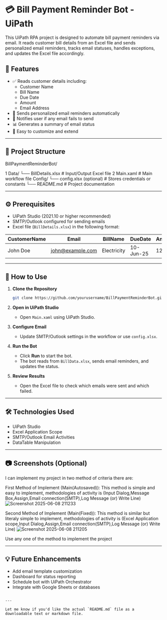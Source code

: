 # 💳 Bill Payment Reminder Bot - UiPath

This UiPath RPA project is designed to automate bill payment reminders via email. It reads customer bill details from an Excel file and sends personalized email reminders, tracks email statuses, handles exceptions, and updates the Excel file accordingly.

## 📌 Features

- ✅ Reads customer details including:
  - Customer Name
  - Bill Name
  - Due Date
  - Amount
  - Email Address
- 📧 Sends personalized email reminders automatically
- 🔔 Notifies user if any email fails to send
- 📊 Generates a summary of email status
- 📂 Easy to customize and extend

---

## 📁 Project Structure



BillPaymentReminderBot/

  1 Data/
     └── BillDetails.xlsx          # Input/Output Excel file
  2 Main.xaml                     # Main workflow file
       Config/
          └── config.xlsx (optional)    # Stores credentials or constants
          └── README.md                     # Project documentation


---

## ⚙️ Prerequisites

- UiPath Studio (2021.10 or higher recommended)
- SMTP/Outlook configured for sending emails
- Excel file (`BillDetails.xlsx`) in the following format:

| CustomerName | Email            | BillName     | DueDate   | Amount | EmailStatus |
|--------------|------------------|--------------|-----------|--------|-------------|
| John Doe     | john@example.com | Electricity  | 10-Jun-25 | 1200   |             |

---

## 🚀 How to Use

1. **Clone the Repository**
   ```bash
   git clone https://github.com/yourusername/BillPaymentReminderBot.git

2. **Open in UiPath Studio**

   * Open `Main.xaml` using UiPath Studio.

3. **Configure Email**

   * Update SMTP/Outlook settings in the workflow or use `config.xlsx`.

4. **Run the Bot**

   * Click **Run** to start the bot.
   * The bot reads from `BillData.xlsx`, sends email reminders, and updates the status.

5. **Review Results**

   * Open the Excel file to check which emails were sent and which failed.

---

## 🛠 Technologies Used

* UiPath Studio
* Excel Application Scope
* SMTP/Outlook Email Activities
* DataTable Manipulation

---

## 📷 Screenshots (Optional)
I can implement my project in two method of criteria there are:

First Method of Implement (Main(Autosaved)):
This method is simple and easy to implement, methodologies of activity is (Input Dialog,Message Box,Assign,Email connection(SMTP),Log Message (or) Write Line)
![Screenshot 2025-06-08 211233](https://github.com/user-attachments/assets/06c3c5bb-25c3-457d-b797-e786872df565)


Second Method of Implement (Main(Fixed)):
This method is similar but literaly simple to implement, methodologies of activity is (Excel Application scope,Input Dialog,Assign,Email connection(SMTP),Log Message (or) Write Line)
![Screenshot 2025-06-08 211205](https://github.com/user-attachments/assets/01dd9d34-ea4d-4fbc-83e9-6c076d708230)


Use any one of the method to implement the project

---

## 💡 Future Enhancements

* Add email template customization
* Dashboard for status reporting
* Schedule bot with UiPath Orchestrator
* Integrate with Google Sheets or databases

```

---

Let me know if you'd like the actual `README.md` file as a downloadable text or markdown file.
```
